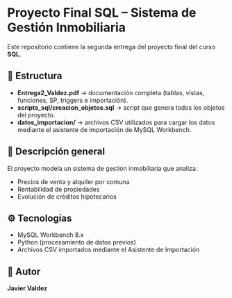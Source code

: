 # Proyecto Final SQL – Sistema de Gestión Inmobiliaria

Este repositorio contiene la segunda entrega del proyecto final del curso **SQL**.

## 📁 Estructura
- **Entrega2_Valdez.pdf** → documentación completa (tablas, vistas, funciones, SP, triggers e importación).
- **scripts_sql/creacion_objetos.sql** → script que genera todos los objetos del proyecto.
- **datos_importacion/** → archivos CSV utilizados para cargar los datos mediante el asistente de importación de MySQL Workbench.

## 🧱 Descripción general
El proyecto modela un sistema de gestión inmobiliaria que analiza:
- Precios de venta y alquiler por comuna
- Rentabilidad de propiedades
- Evolución de créditos hipotecarios

## ⚙️ Tecnologías
- MySQL Workbench 8.x
- Python (procesamiento de datos previos)
- Archivos CSV importados mediante el Asistente de Importación

## 📩 Autor
**Javier Valdez**

